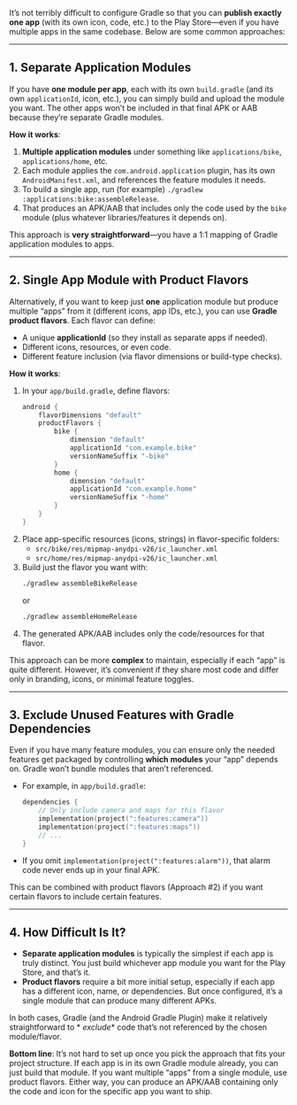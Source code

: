 It’s not terribly difficult to configure Gradle so that you can **publish exactly one app** (with
its own icon, code, etc.)
to the Play Store—even if you have multiple apps in the same codebase. Below are some common
approaches:

---

## 1. **Separate Application Modules**

If you have **one module per app**, each with its own `build.gradle` (and its own `applicationId`,
icon, etc.),
you can simply build and upload the module you want. The other apps won’t be included in that final
APK or AAB because
they’re separate Gradle modules.

**How it works**:

1. **Multiple application modules** under something like `applications/bike`, `applications/home`,
   etc.
2. Each module applies the `com.android.application` plugin, has its own `AndroidManifest.xml`, and
   references the feature modules it needs.
3. To build a single app, run (for example) `./gradlew :applications:bike:assembleRelease`.
4. That produces an APK/AAB that includes only the code used by the `bike` module (plus whatever
   libraries/features it depends on).

This approach is **very straightforward**—you have a 1:1 mapping of Gradle application modules to
apps.

---

## 2. **Single App Module with Product Flavors**

Alternatively, if you want to keep just **one** application module but produce multiple “apps” from
it
(different icons, app IDs, etc.), you can use **Gradle product flavors**. Each flavor can define:

- A unique **applicationId** (so they install as separate apps if needed).
- Different icons, resources, or even code.
- Different feature inclusion (via flavor dimensions or build-type checks).

**How it works**:

1. In your `app/build.gradle`, define flavors:
   ```groovy
   android {
       flavorDimensions "default"
       productFlavors {
           bike {
               dimension "default"
               applicationId "com.example.bike"
               versionNameSuffix "-bike"
           }
           home {
               dimension "default"
               applicationId "com.example.home"
               versionNameSuffix "-home"
           }
       }
   }
   ```
2. Place app-specific resources (icons, strings) in flavor-specific folders:
    - `src/bike/res/mipmap-anydpi-v26/ic_launcher.xml`
    - `src/home/res/mipmap-anydpi-v26/ic_launcher.xml`
3. Build just the flavor you want with:
   ```bash
   ./gradlew assembleBikeRelease
   ```
   or
   ```bash
   ./gradlew assembleHomeRelease
   ```
4. The generated APK/AAB includes only the code/resources for that flavor.

This approach can be more **complex** to maintain, especially if each “app” is quite different.
However, it’s convenient if they share most code and differ only in branding, icons, or minimal
feature toggles.

---

## 3. **Exclude Unused Features with Gradle Dependencies**

Even if you have many feature modules, you can ensure only the needed features get packaged by
controlling **which modules** your “app” depends on. Gradle won’t bundle modules that aren’t
referenced.

- For example, in `app/build.gradle`:
  ```kotlin
  dependencies {
      // Only include camera and maps for this flavor
      implementation(project(":features:camera"))
      implementation(project(":features:maps"))
      // ...
  }
  ```
- If you omit `implementation(project(":features:alarm"))`, that alarm code never ends up in your
  final APK.

This can be combined with product flavors (Approach #2) if you want certain flavors to include
certain features.

---

## 4. **How Difficult Is It?**

- **Separate application modules** is typically the simplest if each app is truly distinct. You just
  build whichever app module you want for the Play Store, and that’s it.
- **Product flavors** require a bit more initial setup, especially if each app has a different icon,
  name, or dependencies. But once configured, it’s a single module that can produce many different
  APKs.

In both cases, Gradle (and the Android Gradle Plugin) make it relatively straightforward to *
*exclude**
code that’s not referenced by the chosen module/flavor.

**Bottom line**: It’s not hard to set up once you pick the approach that fits your project
structure.
If each app is in its own Gradle module already, you can just build that module. If you want
multiple
“apps” from a single module, use product flavors. Either way, you can produce an APK/AAB containing
only
the code and icon for the specific app you want to ship.